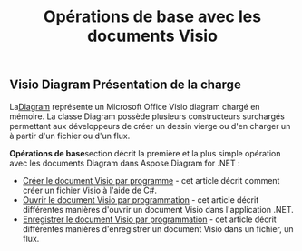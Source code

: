 ﻿---
title: Opérations de base avec les documents Visio
linktitle: Opérations de base
type: docs
weight: 30
url: /fr/net/basic-operations/
description: La section des opérations de base décrit les possibilités d'ouverture et de sauvegarde des documents Visio à l'aide du Aspose.Diagram for .NET.
---
## **Visio Diagram Présentation de la charge**
 La[Diagram](http://www.aspose.com/api/net/diagram/aspose.diagram/diagram) représente un Microsoft Office Visio diagram chargé en mémoire. La classe Diagram possède plusieurs constructeurs surchargés permettant aux développeurs de créer un dessin vierge ou d'en charger un à partir d'un fichier ou d'un flux.

**Opérations de base**section décrit la première et la plus simple opération avec les documents Diagram dans Aspose.Diagram for .NET :

- [Créer le document Visio par programme](/diagram/fr/net/create-visio-document/) - cet article décrit comment créer un fichier Visio à l'aide de C#.
- [Ouvrir le document Visio par programmation](/diagram/fr/net/open-visio-document/) - cet article décrit différentes manières d'ouvrir un document Visio dans l'application .NET.
- [Enregistrer le document Visio par programmation](/diagram/fr/net/save-visio-document/) - cet article décrit différentes manières d'enregistrer un document Visio dans un fichier, un flux.
